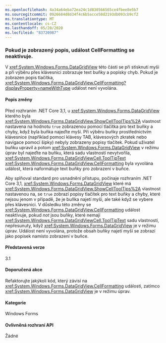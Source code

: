 ```yaml
---
ms.openlocfilehash: 4a34a64eba72ea24c1d830566565ce4fbee8e5b7
ms.sourcegitcommit: 0926684d8d34f4c6b5acce58d2193db093cb9cf2
ms.translationtype: MT
ms.contentlocale: cs-CZ
ms.lasthandoff: 05/20/2020
ms.locfileid: "83720987"
---
```

### <a name="cellformatting-event-not-raised-if-tooltip-is-shown"></a>Pokud je zobrazený popis, událost CellFormatting se neaktivuje.

V <xref:System.Windows.Forms.DataGridView> této části se při stisknutí myši a při výběru přes klávesnici zobrazuje text buňky a popisky chyb. Pokud je zobrazen popis tlačítka, <xref:System.Windows.Forms.DataGridView.CellFormatting?displayProperty=nameWithType> událost není vyvolána.

#### <a name="change-description"></a>Popis změny

Před rozhraním .NET Core 3,1, u <xref:System.Windows.Forms.DataGridView> kterého byla <xref:System.Windows.Forms.DataGridView.ShowCellToolTips%2A> vlastnost nastavena na hodnotu `true` zobrazenou pomocí tlačítka pro text buňky a chyby, když byla buňka najeďte myší. Při výběru buňky prostřednictvím klávesnice (například pomocí klávesy TAB, klávesových zkratek nebo navigace pomocí šipky) nebyly zobrazeny popisy tlačítek. Pokud uživatel buňku upravil a potom <xref:System.Windows.Forms.DataGridView> v režimu úprav byl najeďte na buňku, která sadu vlastností nevytvořila, <xref:System.Windows.Forms.DataGridViewCell.ToolTipText> <xref:System.Windows.Forms.DataGridView.CellFormatting> byla vyvolána událost, která naformátuje text buňky pro zobrazení v buňce.

Aby splňoval standard pro usnadnění přístupu, počínaje rozhraním .NET Core 3,1, <xref:System.Windows.Forms.DataGridView> které má <xref:System.Windows.Forms.DataGridView.ShowCellToolTips%2A> vlastnost nastavenou na, se `true` zobrazí popisy tlačítek pro text buňky a chyby, které nejsou jenom v případě, že je buňka najetí myší, ale také když se vybere přes klávesnici. V důsledku této změny se <xref:System.Windows.Forms.DataGridView.CellFormatting> událost neaktivuje, pokud *not* jsou buňky, které nemají <xref:System.Windows.Forms.DataGridViewCell.ToolTipText> sadu vlastností, nepřesunuty, když <xref:System.Windows.Forms.DataGridView> je v režimu úprav. Událost není vyvolána, protože obsah buňky najetí myší se zobrazí jako popisek namísto zobrazení v buňce.

#### <a name="version-introduced"></a>Představená verze

3.1

#### <a name="recommended-action"></a>Doporučená akce

Refaktorujte jakýkoli kód, který závisí na <xref:System.Windows.Forms.DataGridView.CellFormatting> události, zatímco <xref:System.Windows.Forms.DataGridView> je v režimu úprav.

#### <a name="category"></a>Kategorie

Windows Forms

#### <a name="affected-apis"></a>Ovlivněná rozhraní API

Žádné

<!-- 

#### Affected APIs

Not detectable via API analysis.

-->
